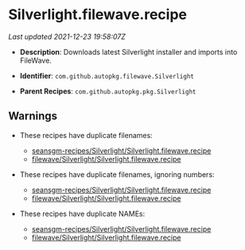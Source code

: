 # Silverlight.filewave.recipe

_Last updated 2021-12-23 19:58:07Z_

- **Description**: Downloads latest Silverlight installer and imports into FileWave.

- **Identifier**: `com.github.autopkg.filewave.Silverlight`

- **Parent Recipes**: `com.github.autopkg.pkg.Silverlight`

## Warnings

- These recipes have duplicate filenames:
    - [seansgm-recipes/Silverlight/Silverlight.filewave.recipe](/autopkg-dupe-tracker/seansgm-recipes/Silverlight/Silverlight.filewave.recipe)
    - [filewave/Silverlight/Silverlight.filewave.recipe](/autopkg-dupe-tracker/filewave/Silverlight/Silverlight.filewave.recipe)

- These recipes have duplicate filenames, ignoring numbers:
    - [seansgm-recipes/Silverlight/Silverlight.filewave.recipe](/autopkg-dupe-tracker/seansgm-recipes/Silverlight/Silverlight.filewave.recipe)
    - [filewave/Silverlight/Silverlight.filewave.recipe](/autopkg-dupe-tracker/filewave/Silverlight/Silverlight.filewave.recipe)

- These recipes have duplicate NAMEs:
    - [seansgm-recipes/Silverlight/Silverlight.filewave.recipe](/autopkg-dupe-tracker/seansgm-recipes/Silverlight/Silverlight.filewave.recipe)
    - [filewave/Silverlight/Silverlight.filewave.recipe](/autopkg-dupe-tracker/filewave/Silverlight/Silverlight.filewave.recipe)